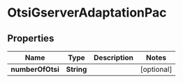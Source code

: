 
# OtsiGserverAdaptationPac

## Properties
Name | Type | Description | Notes
------------ | ------------- | ------------- | -------------
**numberOfOtsi** | **String** |  |  [optional]



